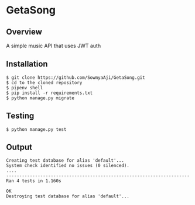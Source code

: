 # GetaSong

## Overview

A simple music API that uses JWT auth

## Installation

```
$ git clone https://github.com/SowmyaAji/GetaSong.git
$ cd to the cloned repository
$ pipenv shell
$ pip install -r requirements.txt
$ python manage.py migrate

```

## Testing

```
$ python manage.py test
```

## Output

```
Creating test database for alias 'default'...
System check identified no issues (0 silenced).
....
----------------------------------------------------------------------
Ran 4 tests in 1.160s

OK
Destroying test database for alias 'default'...
```
